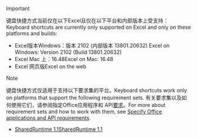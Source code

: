 > [!IMPORTANT]
> <span data-ttu-id="b12fd-101">键盘快捷方式当前仅在以下Excel且仅在以下平台和内部版本上受支持：</span><span class="sxs-lookup"><span data-stu-id="b12fd-101">Keyboard shortcuts are currently only supported on Excel and only on these platforms and builds:</span></span>
>
>* <span data-ttu-id="b12fd-102">Excel版本Windows：版本 2102 (内部版本 13801.20632) </span><span class="sxs-lookup"><span data-stu-id="b12fd-102">Excel on Windows: Version 2102 (Build 13801.20632)</span></span>
>* <span data-ttu-id="b12fd-103">Excel Mac 上：16.48</span><span class="sxs-lookup"><span data-stu-id="b12fd-103">Excel on Mac: 16.48</span></span>
>* <span data-ttu-id="b12fd-104">Excel 网页版</span><span class="sxs-lookup"><span data-stu-id="b12fd-104">Excel on the web</span></span>

> [!NOTE]
> <span data-ttu-id="b12fd-105">键盘快捷方式仅适用于支持以下要求集的平台。</span><span class="sxs-lookup"><span data-stu-id="b12fd-105">Keyboard shortcuts work only on platforms that support the following requirement sets.</span></span> <span data-ttu-id="b12fd-106">有关要求集以及如何使用它们，请参阅指定Office应用程序和 API[要求](../develop/specify-office-hosts-and-api-requirements.md)。</span><span class="sxs-lookup"><span data-stu-id="b12fd-106">For more about requirement sets and how to work with them, see [Specify Office applications and API requirements](../develop/specify-office-hosts-and-api-requirements.md).</span></span>
>
> - [<span data-ttu-id="b12fd-107">SharedRuntime 1.1</span><span class="sxs-lookup"><span data-stu-id="b12fd-107">SharedRuntime 1.1</span></span>](../reference/requirement-sets/shared-runtime-requirement-sets.md)